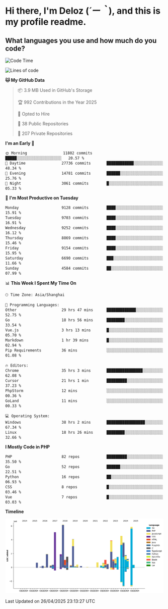 # **Hi there, I'm Deloz (*´ー｀*), and this is my profile readme.**

## **What languages you use and how much do you code?**

<!--START_SECTION:waka-->
![Code Time](http://img.shields.io/badge/Code%20Time-6%2C237%20hrs%2013%20mins-blue)

![Lines of code](https://img.shields.io/badge/From%20Hello%20World%20I%27ve%20Written-52.6%20million%20lines%20of%20code-blue)

**🐱 My GitHub Data** 

> 📦 3.9 MB Used in GitHub's Storage 
 > 
> 🏆 992 Contributions in the Year 2025
 > 
> 💼 Opted to Hire
 > 
> 📜 38 Public Repositories 
 > 
> 🔑 207 Private Repositories 
 > 
**I'm an Early 🐤** 

```text
🌞 Morning                11802 commits       █████░░░░░░░░░░░░░░░░░░░░   20.57 % 
🌆 Daytime                27736 commits       ████████████░░░░░░░░░░░░░   48.34 % 
🌃 Evening                14781 commits       ██████░░░░░░░░░░░░░░░░░░░   25.76 % 
🌙 Night                  3061 commits        █░░░░░░░░░░░░░░░░░░░░░░░░   05.33 % 
```
📅 **I'm Most Productive on Tuesday** 

```text
Monday                   9128 commits        ████░░░░░░░░░░░░░░░░░░░░░   15.91 % 
Tuesday                  9703 commits        ████░░░░░░░░░░░░░░░░░░░░░   16.91 % 
Wednesday                9252 commits        ████░░░░░░░░░░░░░░░░░░░░░   16.12 % 
Thursday                 8869 commits        ████░░░░░░░░░░░░░░░░░░░░░   15.46 % 
Friday                   9154 commits        ████░░░░░░░░░░░░░░░░░░░░░   15.95 % 
Saturday                 6690 commits        ███░░░░░░░░░░░░░░░░░░░░░░   11.66 % 
Sunday                   4584 commits        ██░░░░░░░░░░░░░░░░░░░░░░░   07.99 % 
```


📊 **This Week I Spent My Time On** 

```text
🕑︎ Time Zone: Asia/Shanghai

💬 Programming Languages: 
Other                    29 hrs 47 mins      █████████████░░░░░░░░░░░░   52.75 % 
Go                       18 hrs 56 mins      ████████░░░░░░░░░░░░░░░░░   33.54 % 
Vue.js                   3 hrs 13 mins       █░░░░░░░░░░░░░░░░░░░░░░░░   05.70 % 
Markdown                 1 hr 39 mins        █░░░░░░░░░░░░░░░░░░░░░░░░   02.94 % 
Pip Requirements         36 mins             ░░░░░░░░░░░░░░░░░░░░░░░░░   01.08 % 

🔥 Editors: 
Chrome                   35 hrs 3 mins       ████████████████░░░░░░░░░   62.08 % 
Cursor                   21 hrs 1 min        █████████░░░░░░░░░░░░░░░░   37.23 % 
PhpStorm                 12 mins             ░░░░░░░░░░░░░░░░░░░░░░░░░   00.36 % 
GoLand                   11 mins             ░░░░░░░░░░░░░░░░░░░░░░░░░   00.33 % 

💻 Operating System: 
Windows                  38 hrs 2 mins       █████████████████░░░░░░░░   67.34 % 
Linux                    18 hrs 26 mins      ████████░░░░░░░░░░░░░░░░░   32.66 % 
```

**I Mostly Code in PHP** 

```text
PHP                      82 repos            █████████░░░░░░░░░░░░░░░░   35.50 % 
Go                       52 repos            ██████░░░░░░░░░░░░░░░░░░░   22.51 % 
Python                   16 repos            ██░░░░░░░░░░░░░░░░░░░░░░░   06.93 % 
CSS                      8 repos             █░░░░░░░░░░░░░░░░░░░░░░░░   03.46 % 
Vue                      7 repos             █░░░░░░░░░░░░░░░░░░░░░░░░   03.03 % 
```



**Timeline**

![Lines of Code chart](https://raw.githubusercontent.com/deloz/deloz/main/assets/bar_graph.png)


 Last Updated on 26/04/2025 23:13:27 UTC
<!--END_SECTION:waka-->
